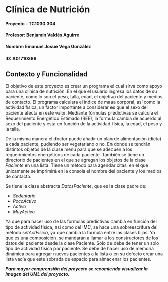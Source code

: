 # Clínica de Nutrición
#### Proyecto - TC1030.304
#### Profesor: Benjamín Valdés Aguirre

#### Nombre: Emanuel Josué Vega González
#### ID: A01710366

## Contexto y Funcionalidad

El objetivo de este proyecto es crear un programa el cual sirva como apoyo para una clínica de nutrición. En el que el usuario ingresa los datos de su paciente, como lo son el peso, talla, edad, el objetivo del paciente y medios de contacto. El programa calculara el índice de masa corporal, así como la actividad física, un factor importante a considerar es que el sexo del paciente afecta en este valor. Mediante fórmulas predictivas se calcula el Requerimiento Energético Estimado (REE), la formula cambia de acuerdo al sexo del paciente y esta en función de la actividad física, la edad, el peso y la talla. 

De la misma manera el doctor puede añadir un plan de alimentación (dieta) a cada paciente, pudiendo ser vegetariano o no. En donde se tendrán distintos objetos de la clase menú para que se adecuen a los requerimientos energéticos de cada paciente. También se tiene un directorio de pacientes en el que se agregan los objetos de la clase *Paciente* en una lista. Tiene un método para agendar citas, en el que únicamente se imprimirá en la consola el nombre del paciente y los medios de contacto.

Se tiene la clase abstracta *DatosPaciente*, que es la clase padre de: 
-	*Sedentario*
-	*PocoActivo*
-	*Activo*
-	*MuyActivo*

Ya que para hacer uso de las formulas predictivas cambia en función del tipo de actividad física, así como del IMC, se hace una sobreescritura del método *setActFisica*, ya que cambia la formula entre las clases hijas. Ya que es una composición, se mandarán a llamar a los constructores de los datos del paciente desde la clase Paciente. Solo de debe de tener un solo tipo de actividad física por paciente. Se debe de hacer uso de memoria dinámica para agregar nuevos pacientes a la lista o en su defecto crear una lista vacía que este sobrada de espacio para almacenar los pacientes. 

***Para mayor comprensión del proyecto se recomienda visualizar la imagen del UML del proyecto.***
